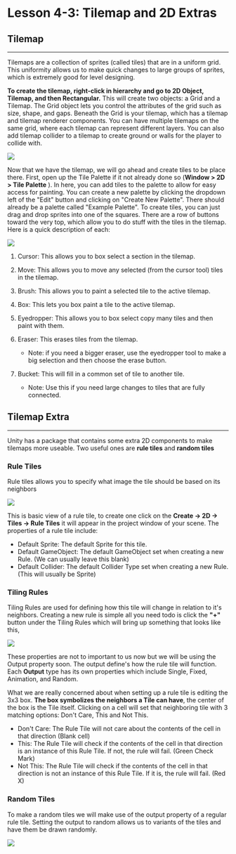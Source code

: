 # Lesson 4-3: Tilemap and 2D Extras
## Tilemap
---

Tilemaps are a collection of sprites (called tiles) that are in a uniform grid. This uniformity allows us to make quick changes to large groups of sprites, which is extremely good for level designing.

**To create the tilemap, right-click in hierarchy and go to 2D Object, Tilemap, and then Rectangular.** This will create two objects: a Grid and a Tilemap. The Grid object lets you control the attributes of the grid such as size, shape, and gaps. Beneath the Grid is your tilemap, which has a tilemap and tilemap renderer components. You can have multiple tilemaps on the same grid, where each tilemap can represent different layers. You can also add tilemap collider to a tilemap to create ground or walls for the player to collide with.

![](https://cdn.discordapp.com/attachments/984881858758193182/1055919673008467968/image.png)

Now that we have the tilemap, we will go ahead and create tiles to be place there. First, open up the Tile Palette if it not already done so (**Window > 2D > Tile Palette** ). In here, you can add tiles to the palette to allow for easy access for painting. You can create a new palette by clicking the dropdown left of the "Edit" button and clicking on "Create New Palette". There should already be a palette called "Example Palette". 
To create tiles, you can just drag and drop sprites into one of the squares. There are a row of buttons toward the very top, which allow you to do stuff with the tiles in the tilemap. Here is a quick description of each:

![](https://cdn.discordapp.com/attachments/984881858758193182/1055929441471180850/tILEMAP.PNG)

1. Cursor: This allows you to box select a section in the tilemap.

2. Move: This allows you to move any selected (from the cursor tool) tiles in the tilemap.

3. Brush: This allows you to paint a selected tile to the active tilemap.

4. Box: This lets you box paint a tile to the active tilemap.

5. Eyedropper: This allows you to box select copy many tiles and then paint with them.

6. Eraser: This erases tiles from the tilemap.
    * Note: if you need a bigger eraser, use the eyedropper tool to make a big selection and then choose the erase button.

7. Bucket: This will fill in a common set of tile to another tile.
    * Note: Use this if you need large changes to tiles that are fully connected.

## Tilemap Extra
---

Unity has a package that contains some extra 2D components to make tilemaps more useable. Two useful ones are **rule tiles** and **random tiles** 

### **Rule Tiles**
Rule tiles allows you to specify what image the tile should be based on its neighbors

![](https://cdn.discordapp.com/attachments/984881858758193182/1055983888960344155/image.png)

This is basic view of a rule tile, to create one click on the **Create -> 2D -> Tiles -> Rule Tiles** it will appear in the project window of your scene. The properties of a rule tile include:

   * Default Sprite: The default Sprite for this tile.
   * Default GameObject: The default GameObject set when creating a new Rule. (We can usually leave this blank)
   * Default Collider:	The default Collider Type set when creating a new Rule. (This will usually be Sprite)

### **Tiling Rules** 

Tiling Rules are used for defining how this tile will change in relation to it's neighbors. Creating a new rule is simple all you need todo is click the **"+"** button under the Tiling Rules which will bring up something that looks like this,

![](https://cdn.discordapp.com/attachments/984881858758193182/1055983973777547264/image.png)

These properties are not to important to us now but we will be using the Output property soon. The output define's how the rule tile will function. Each **Output** type has its own properties which include Single, Fixed, Animation, and Random.

What we are really concerned about when setting up a rule tile is editing the 3x3 box. **The box symbolizes the neighbors a Tile can have**, the center of the box is the Tile itself. Clicking on a cell will set that neighboring tile with 3 matching options: Don't Care, This and Not This.

* Don't Care: The Rule Tile will not care about the contents of the cell in that direction (Blank cell)
* This: The Rule Tile will check if the contents of the cell in that direction is an instance of this Rule Tile. If not, the rule will fail. (Green Check Mark)
* Not This: The Rule Tile will check if the contents of the cell in that direction is not an instance of this Rule Tile. If it is, the rule will fail. (Red X)

### **Random Tiles**

To make a random tiles we will make use of the output property of a regular rule tile. Setting the output to random allows us to variants of the tiles and have them be drawn randomly.

![](https://cdn.discordapp.com/attachments/984881858758193182/1055984094669975582/image.png)


